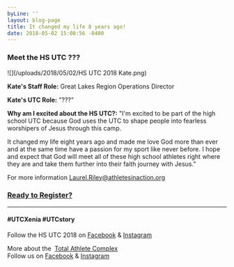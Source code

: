 ```yaml
---
byLine: ''
layout: blog-page
title: It changed my life 8 years ago!
date: 2018-05-02 15:08:56 -0400
---
```

### Meet the HS UTC ???

![](/uploads/2018/05/02/HS UTC 2018 Kate.png)

**Kate's Staff Role:**  Great Lakes Region Operations Director

**Kate's UTC Role:**  "???"

**Why am I excited about the HS UTC?:**  "I'm excited to be part of the high school UTC because God uses the UTC to shape people into fearless worshipers of Jesus through this camp. 

It changed my life eight years ago and made me love God more than ever and at the same time have a passion for my sport like never before. I hope and expect that God will meet all of these high school athletes right where they are and take them further into their faith journey with Jesus."

For more information [Laurel.Riley@athletesinaction.org](mailto:laurel.riley@athletesinaction.org)

### [**Ready to Register?**]()

---

#### **#UTCXenia     #UTCstory**

Follow the HS UTC 2018 on  [Facebook](https://www.facebook.com/aiatotalathletecomplex/) & [Instagram](https://www.instagram.com/aia_sports_complex/)

More about the  [Total Athlete Complex](http://www.aiasportscomplex.com/)  
Follow us on  [Facebook](https://www.facebook.com/aiatotalathletecomplex/) & [Instagram](https://www.instagram.com/aia_sports_complex/)